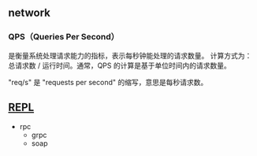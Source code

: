 ## network

### QPS（Queries Per Second）

是衡量系统处理请求能力的指标，表示每秒钟能处理的请求数量。
计算方式为：总请求数 / 运行时间。通常，QPS 的计算是基于单位时间内的请求数量。


"req/s" 是 "requests per second" 的缩写，意思是每秒请求数。

## [REPL](https://en.wikipedia.org/wiki/Read%E2%80%93eval%E2%80%93print_loop)

- rpc
	- grpc
	- soap